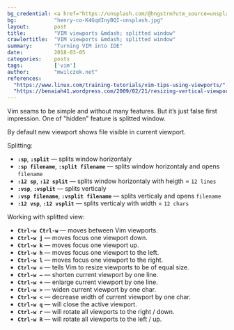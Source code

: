 ```yaml
---
bg_credential: <a href="https://unsplash.com/@hngstrm?utm_source=unsplash&utm_medium=referral&utm_content=creditCopyText" target="_blank">Henry & Co.</a> on <a href="https://unsplash.com/?utm_source=unsplash&utm_medium=referral&utm_content=creditCopyText" target="_blank">Unsplash</a>
bg:            "henry-co-K4GqdInyBQI-unsplash.jpg"
layout:        post
title:         "VIM viewports &mdash; splitted window"
crawlertitle:  "VIM viewports &mdash; splitted window"
summary:       "Turning VIM into IDE"
date:          2018-03-05
categories:    posts
tags:          ['vim']
author:        "mwilczek.net"
references:
  "https://www.linux.com/training-tutorials/vim-tips-using-viewports/":
  "https://benaiah41.wordpress.com/2009/02/21/resizing-vertical-viewports-in-vim/":
---
```


Vim seams to be simple and without many features. But it’s just false first impression. One of "hidden" feature is splitted window.

By default new viewport shows file visible in current viewport.

Splitting:
- **`:sp`**, **`:split`** &mdash; splits window horizontaly
- **`:sp filename`**, **`:split filename`** &mdash; splits window horizontaly and opens `filename`
- **`:12 sp`**, **`:12 split`** &mdash; splits window horizontaly with heigth = `12 lines`
- **`:vsp`**, **`:vsplit`** &mdash; splits verticaly
- **`:vsp filename`**, **`:vsplit filename`** &mdash; splits verticaly and opens `filename`
- **`:12 vsp`**, **`:12 vsplit`** &mdash; splits verticaly with width = `12 chars`

Working with splitted view:
- **`Ctrl-w Ctrl-w`** &mdash; moves between Vim viewports.
- **`Ctrl-w j`** &mdash; moves focus one viewport down.
- **`Ctrl-w k`** &mdash; moves focus one viewport up.
- **`Ctrl-w h`** &mdash; moves focus one viewport to the left.
- **`Ctrl-w l`** &mdash; moves focus one viewport to the right.
- **`Ctrl-w =`** &mdash; tells Vim to resize viewports to be of equal size.
- **`Ctrl-w –`** &mdash; shorten current viewport by one line.
- **`Ctrl-w +`** &mdash; enlarge current viewport by one line.
- **`Ctrl-w >`** &mdash; widen current viewport by one char.
- **`Ctrl-w <`** &mdash; decrease width of current viewport by one char.
- **`Ctrl-w q`** &mdash; will close the active viewport.
- **`Ctrl-w r`** &mdash; will rotate all viewports to the right / down.
- **`Ctrl-w R`** &mdash; will rotate all viewports to the left / up.
